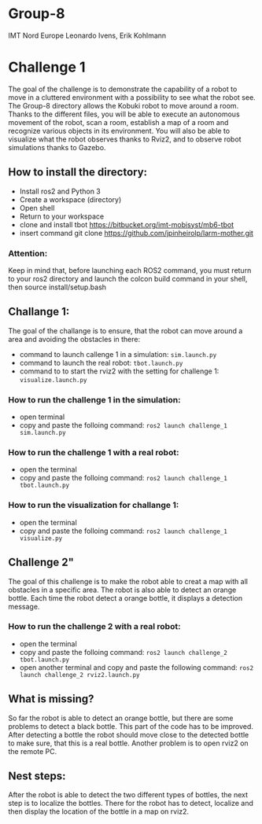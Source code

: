 # Group-8
IMT Nord Europe 
Leonardo Ivens, Erik Kohlmann
# Challenge 1
The goal of the challenge is to demonstrate the capability of a robot to move in a cluttered environment with a possibility to see what the robot see.
The Group-8 directory allows the Kobuki robot to move around a room. Thanks to the different files, you will be able to execute an autonomous movement of the robot, scan a room, establish a map of a room and recognize various objects in its environment. You will also be able to visualize what the robot observes thanks to Rviz2, and to observe robot simulations thanks to Gazebo.


## How to install the directory:
- Install ros2 and Python 3
- Create a workspace (directory)
- Open shell
- Return to your workspace
- clone and install tbot https://bitbucket.org/imt-mobisyst/mb6-tbot
- insert command git clone https://github.com/jpinheirolp/larm-mother.git


### Attention:
Keep in mind that, before launching each ROS2 command, you must return to your ros2 directory and launch the colcon build command in your shell, then source install/setup.bash


## Challange 1:
The goal of the challange is to ensure, that the robot can move around a area and avoiding the obstacles in there:
- command to launch callenge 1 in a simulation: `sim.launch.py`  
- command to launch the real robot: `tbot.launch.py` 
- command to to start the rviz2 with the setting for challenge 1: `visualize.launch.py` 

### How to run the challenge 1 in the simulation:
- open terminal
- copy and paste the folloing command: `ros2 launch challenge_1 sim.launch.py`

### How to run the challenge 1 with a real robot:
- open the terminal
- copy and paste the folloing command: `ros2 launch challenge_1 tbot.launch.py`

### How to run the visualization for challange 1:
- open the terminal
- copy and paste the folloing command: `ros2 launch challenge_1 visualize.py`

## Challenge 2"
The goal of this challenge is to make the robot able to creat a map with all obstacles in a specific area. The robot is also able to detect an orange bottle. Each time the robot detect a orange bottle, it displays a detection message.

### How to run the challenge 2 with a real robot:
- open the terminal
- copy and paste the folloing command: `ros2 launch challenge_2 tbot.launch.py`
- open another terminal and copy and paste the following command: `ros2 launch challenge_2 rviz2.launch.py`

## What is missing?
So far the robot is able to detect an orange bottle, but there are some problems to detect a black bottle. This part of the code has to be improved. After detecting a bottle the robot should move close to the detected bottle to make sure, that this is a real bottle. Another problem is to open rviz2 on the remote PC. 

## Nest steps:
After the robot is able to detect the two different types of bottles, the next step is to localize the bottles. There for the robot has to detect, localize and then display the location of the bottle in a map on rviz2. 






